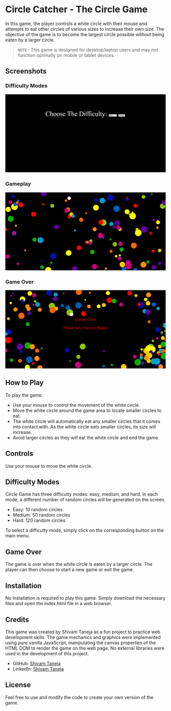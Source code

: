 # Circle Catcher - The Circle Game 

In this game, the player controls a white circle with their mouse and attempts to eat other circles of various sizes to increase their own size. The objective of the game is to become the largest circle possible without being eaten by a larger circle.

> `NOTE:` This game is designed for desktop/laptop users and may not function optimally on mobile or tablet devices.

## Screenshots

### Difficulty Modes 
![Difficulty Options](./img/ss%20difficulty.png)

### Gameplay
![Gameplay](./img/screenshot.png)

### Game Over
![Game Over](./img/ss%20gameover.png)

## How to Play

To play the game:

- Use your mouse to control the movement of the white circle.
- Move the white circle around the game area to locate smaller circles to eat.
- The white circle will automatically eat any smaller circles that it comes into contact with. As the white circle eats smaller circles, its size will increase.
- Avoid larger circles as they will eat the white circle and end the game.

## Controls

Use your mouse to move the white circle.

## Difficulty Modes

Circle Game has three difficulty modes: easy, medium, and hard. In each mode, a different number of random circles will be generated on the screen.

- Easy: 10 random circles
- Medium: 50 random circles
- Hard: 120 random circles

To select a difficulty mode, simply click on the corresponding button on the main menu.

## Game Over

The game is over when the white circle is eaten by a larger circle. The player can then choose to start a new game or exit the game.

## Installation

No installation is required to play this game. Simply download the necessary files and open the index.html file in a web browser.

## Credits

This game was created by Shivam Taneja as a fun project to practice web development skills. The game mechanics and graphics were implemented using pure vanilla JavaScript, manipulating the canvas properties of the HTML DOM to render the game on the web page. No external libraries were used in the development of this project.

- GitHub: [Shivam Taneja](https://github.com/shiivamtaneja)
- LinkedIn: [Shivam Taneja](https://www.linkedin.com/in/shivam-taneja/)

## License
Feel free to use and modify the code to create your own version of the game.
